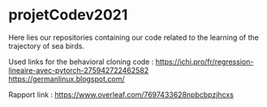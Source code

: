 # projetCodev2021
Here lies our repositories containing our code related to the learning of the trajectory of sea birds.

Used links for the behavioral cloning code :
https://ichi.pro/fr/regression-lineaire-avec-pytorch-275942722462582
https://germanlinux.blogspot.com/

Rapport link : https://www.overleaf.com/7697433628npbcbpzjhcxs
